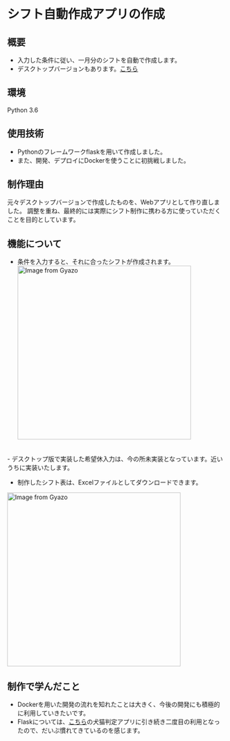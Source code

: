 # シフト自動作成アプリの作成

## 概要
- 入力した条件に従い、一月分のシフトを自動で作成します。
- デスクトップバージョンもあります。[こちら](https://github.com/sou0913/shifter)

## 環境
Python 3.6

## 使用技術
- Pythonのフレームワークflaskを用いて作成しました。
- また、開発、デプロイにDockerを使うことに初挑戦しました。

## 制作理由
元々デスクトップバージョンで作成したものを、Webアプリとして作り直しました。
調整を重ね、最終的には実際にシフト制作に携わる方に使っていただくことを目的としています。

## 機能について
- 条件を入力すると、それに合ったシフトが作成されます。
<a href="https://gyazo.com/713b065be3b7d500e1e2df7ded2840b2"><img src="https://i.gyazo.com/713b065be3b7d500e1e2df7ded2840b2.gif" alt="Image from Gyazo" width="400"/></a>

<br>
- デスクトップ版で実装した希望休入力は、今の所未実装となっています。近いうちに実装いたします。
<br>

- 制作したシフト表は、Excelファイルとしてダウンロードできます。

<a href="https://gyazo.com/4ab036180b5e5644486ffc9d96f55b05"><img src="https://i.gyazo.com/4ab036180b5e5644486ffc9d96f55b05.gif" alt="Image from Gyazo" width="400"/></a>

## 制作で学んだこと
- Dockerを用いた開発の流れを知れたことは大きく、今後の開発にも積極的に利用していきたいです。
- Flaskについては、[こちら](https://github.com/sou0913/inu-neko)の犬猫判定アプリに引き続き二度目の利用となったので、だいぶ慣れてきているのを感じます。
